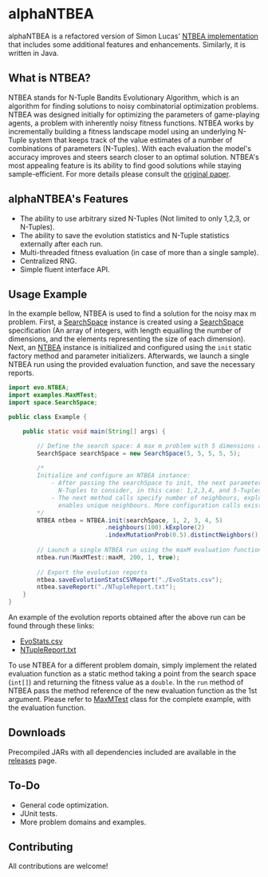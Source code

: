 # alphaNTBEA

alphaNTBEA is a refactored version of Simon Lucas' [NTBEA implementation](https://github.com/SimonLucas/ntbea) that 
includes some additional features and enhancements. Similarly, it is written in Java.

## What is NTBEA?

NTBEA stands for N-Tuple Bandits Evolutionary Algorithm, which is an algorithm for finding solutions to noisy 
combinatorial optimization problems. NTBEA was designed initially for optimizing the parameters of game-playing agents,
a problem with inherently noisy fitness functions. NTBEA works by incrementally building a fitness landscape model using
an underlying N-Tuple system that keeps track of the value estimates of a number of combinations of parameters (N-Tuples).
With each evaluation the model's accuracy improves and steers search closer to an optimal solution. NTBEA's most appealing
feature is its ability to find good solutions while staying sample-efficient. For more details please consult the 
[original paper](https://arxiv.org/abs/1802.05991).

## alphaNTBEA's Features

- The ability to use arbitrary sized N-Tuples (Not limited to only 1,2,3, or N-Tuples).
- The ability to save the evolution statistics and N-Tuple statistics externally after each run.
- Multi-threaded fitness evaluation (in case of more than a single sample).
- Centralized RNG.
- Simple fluent interface API.

## Usage Example

In the example bellow, NTBEA is used to find a solution for the noisy max m problem. First, a 
[SearchSpace](https://github.com/Acemad/alphaNTBEA/blob/main/src/main/java/space/SearchSpace.java) instance is
created using a [SearchSpace](https://github.com/Acemad/alphaNTBEA/blob/main/src/main/java/space/SearchSpace.java) 
specification (An array of integers, with length equalling the number of dimensions, and
the elements representing the size of each dimension). Next, an 
[NTBEA](https://github.com/Acemad/alphaNTBEA/blob/main/src/main/java/evo/NTBEA.java) instance is initialized and 
configured using the `init` static factory method and parameter initializers. Afterwards, we launch a single NTBEA run 
using the provided evaluation function, and save the necessary reports.

```java
import evo.NTBEA;
import examples.MaxMTest;
import space.SearchSpace;

public class Example {

    public static void main(String[] args) {

        // Define the search space: A max m problem with 5 dimensions and m = 5
        SearchSpace searchSpace = new SearchSpace(5, 5, 5, 5, 5);
        
        /* 
        Initialize and configure an NTBEA instance: 
            - After passing the searchSpace to init, the next parameters (a vararg) of init denote the lengths of 
              N-Tuples to consider, in this case: 1,2,3,4, and 5-Tuples
            - The next method calls specify number of neighbours, exploration coefficient, index mutation prob, and 
              enables unique neighbours. More configuration calls exist.
        */
        NTBEA ntbea = NTBEA.init(searchSpace, 1, 2, 3, 4, 5)
                           .neighbours(100).kExplore(2)    
                           .indexMutationProb(0.5).distinctNeighbors(); 
        
        // Launch a single NTBEA run using the maxM evaluation function for 200 generations using a single thread.
        ntbea.run(MaxMTest::maxM, 200, 1, true);
        
        // Export the evolution reports
        ntbea.saveEvolutionStatsCSVReport("./EvoStats.csv");
        ntbea.saveReport("./NTupleReport.txt");
    }
}
```
An example of the evolution reports obtained after the above run can be found through these links: 
- [EvoStats.csv](https://github.com/Acemad/alphaNTBEA/blob/main/MaxMReports/EvoStats.csv) 
- [NTupleReport.txt](https://github.com/Acemad/alphaNTBEA/blob/main/MaxMReports/NTupleReport.txt)

To use NTBEA for a different problem domain, simply implement the related evaluation function as a static method taking
a point from the search space (`int[]`) and returning the fitness value as a `double`. In the `run` method of NTBEA pass
the method reference of the new evaluation function as the 1st argument. Please refer to 
[MaxMTest](https://github.com/Acemad/alphaNTBEA/blob/main/src/main/java/examples/MaxMTest.java) class for the 
complete example, with the evaluation function.

## Downloads

Precompiled JARs with all dependencies included are available in the 
[releases](https://github.com/Acemad/alphaNTBEA/releases) page.

## To-Do

- General code optimization.
- JUnit tests.
- More problem domains and examples.

## Contributing

All contributions are welcome!